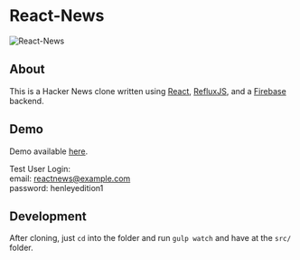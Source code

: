 # React-News

![React-News](http://henleyedition.com/content/images/2015/02/Screen-Shot-2015-02-22-at-10-59-05-PM.png)

## About

This is a Hacker News clone written using [React](http://facebook.github.io/react/), [RefluxJS](https://github.com/spoike/refluxjs), and a [Firebase](http://firebase.com) backend.

## Demo

Demo available [here](http://henleyedition.com/reactnews/).

Test User Login:  
email: reactnews@example.com  
password: henleyedition1

## Development

After cloning, just `cd` into the folder and run `gulp watch` and have at the `src/` folder.